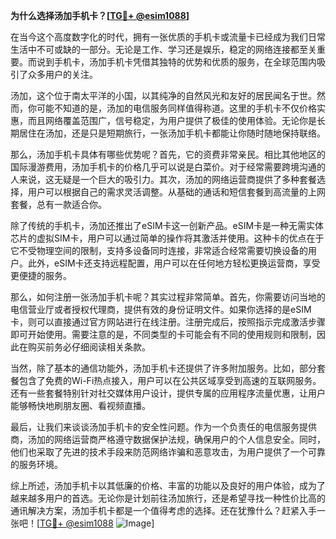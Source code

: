 **为什么选择汤加手机卡？[[TG💪+ @esim1088](https://t.me/s/esim1088)]**

在当今这个高度数字化的时代，拥有一张优质的手机卡或流量卡已经成为我们日常生活中不可或缺的一部分。无论是工作、学习还是娱乐，稳定的网络连接都至关重要。而说到手机卡，汤加手机卡凭借其独特的优势和优质的服务，在全球范围内吸引了众多用户的关注。

汤加，这个位于南太平洋的小国，以其纯净的自然风光和友好的居民闻名于世。然而，你可能不知道的是，汤加的电信服务同样值得称道。这里的手机卡不仅价格实惠，而且网络覆盖范围广，信号稳定，为用户提供了极佳的使用体验。无论你是长期居住在汤加，还是只是短期旅行，一张汤加手机卡都能让你随时随地保持联络。

那么，汤加手机卡具体有哪些优势呢？首先，它的资费非常亲民。相比其他地区的国际漫游费用，汤加手机卡的价格几乎可以说是白菜价。对于经常需要跨境沟通的人来说，这无疑是一个巨大的吸引力。其次，汤加的网络运营商提供了多种套餐选择，用户可以根据自己的需求灵活调整。从基础的通话和短信套餐到高流量的上网套餐，总有一款适合你。

除了传统的手机卡，汤加还推出了eSIM卡这一创新产品。eSIM卡是一种无需实体芯片的虚拟SIM卡，用户可以通过简单的操作将其激活并使用。这种卡的优点在于它不受物理空间的限制，支持多设备同时连接，非常适合经常需要切换设备的用户。此外，eSIM卡还支持远程配置，用户可以在任何地方轻松更换运营商，享受更便捷的服务。

那么，如何注册一张汤加手机卡呢？其实过程非常简单。首先，你需要访问当地的电信营业厅或者授权代理商，提供有效的身份证明文件。如果你选择的是eSIM卡，则可以直接通过官方网站进行在线注册。注册完成后，按照指示完成激活步骤即可开始使用。需要注意的是，不同类型的卡可能会有不同的使用规则和限制，因此在购买前务必仔细阅读相关条款。

当然，除了基本的通信功能外，汤加手机卡还提供了许多附加服务。比如，部分套餐包含了免费的Wi-Fi热点接入，用户可以在公共区域享受到高速的互联网服务。还有一些套餐特别针对社交媒体用户设计，提供专属的应用程序流量优惠，让用户能够畅快地刷朋友圈、看视频直播。

最后，让我们来谈谈汤加手机卡的安全性问题。作为一个负责任的电信服务提供商，汤加的网络运营商严格遵守数据保护法规，确保用户的个人信息安全。同时，他们也采取了先进的技术手段来防范网络诈骗和恶意攻击，为用户提供了一个可靠的服务环境。

综上所述，汤加手机卡以其低廉的价格、丰富的功能以及良好的用户体验，成为了越来越多用户的首选。无论你是计划前往汤加旅行，还是希望寻找一种性价比高的通讯解决方案，汤加手机卡都是一个值得考虑的选择。还在犹豫什么？赶紧入手一张吧！[[TG💪+ @esim1088](https://t.me/s/esim1088) ![Image](https://i.postimg.cc/4NQfJmqS/Snipaste-2025-05-13-00-14-12.png)]